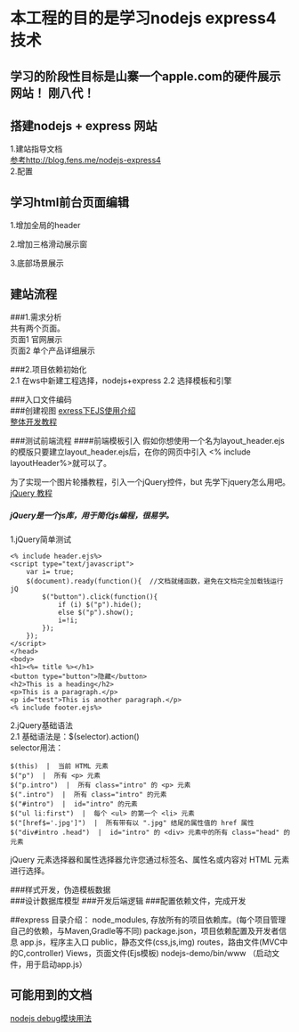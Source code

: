 # 本工程的目的是学习nodejs express4技术  
学习的阶段性目标是山寨一个apple.com的硬件展示网站！ 刚八代！  
-----------------------------------------------------------------------------------------------------------  


## 搭建nodejs + express 网站    
1.建站指导文档    
 [参考http://blog.fens.me/nodejs-express4 ](http://blog.fens.me/nodejs-express4/)    
2.配置     
## 学习html前台页面编辑
1.增加全局的header

2.增加三格滑动展示窗

3.底部场景展示  


## 建站流程  
###1.需求分析  
  共有两个页面。  
  页面1 官网展示  
  页面2 单个产品详细展示  
  
###2.项目依赖初始化  
2.1 在ws中新建工程选择，nodejs+express
2.2 选择模板和引擎

###入口文件编码  
###创建视图
[exress下EJS使用介绍](http://blog.sina.com.cn/s/blog_ad0672d60101l2ml.html)  
[整体开发教程](http://www.geedoo.info/nodejs-development-framework-express4-x-development-notes.html) 

###测试前端流程 
####前端模板引入 
假如你想使用一个名为layout_header.ejs的模版只要建立layout_header.ejs后，在你的网页中引入 <% include layoutHeader%>就可以了。
  
为了实现一个图片轮播教程，引入一个jQuery控件，but 先学下jquery怎么用吧。   
[jQuery 教程](http://www.w3school.com.cn/jquery/)   
##### jQuery是一个js库，用于简化js编程，很易学。      
1.jQuery简单测试    
  
    <% include header.ejs%>
    <script type="text/javascript">
        var i= true;
        $(document).ready(function(){  //文档就绪函数，避免在文档完全加载钱运行jQ  
            $("button").click(function(){
                if (i) $("p").hide();
                else $("p").show();
                i=!i;
            });
        });
    </script>
    </head>
    <body>
    <h1><%= title %></h1>
    <button type="button">隐藏</button>
    <h2>This is a heading</h2>
    <p>This is a paragraph.</p>
    <p id="test">This is another paragraph.</p>
    <% include footer.ejs%>

2.jQuery基础语法  
2.1 基础语法是：$(selector).action()   
selector用法：  

    $(this)  |  当前 HTML 元素  
    $("p")  |  所有 <p> 元素  
    $("p.intro")  |  所有 class="intro" 的 <p> 元素  
    $(".intro")  |  所有 class="intro" 的元素  
    $("#intro")  |  id="intro" 的元素  
    $("ul li:first")  |  每个 <ul> 的第一个 <li> 元素  
    $("[href$='.jpg']")  |  所有带有以 ".jpg" 结尾的属性值的 href 属性  
    $("div#intro .head")  |  id="intro" 的 <div> 元素中的所有 class="head" 的元素  
      
jQuery 元素选择器和属性选择器允许您通过标签名、属性名或内容对 HTML 元素进行选择。  



###样式开发，伪造模板数据   
###设计数据库模型
###开发后端逻辑
###配置依赖文件，完成开发


##express
目录介绍：
node_modules, 存放所有的项目依赖库。(每个项目管理自己的依赖，与Maven,Gradle等不同)
package.json，项目依赖配置及开发者信息
app.js，程序主入口
public，静态文件(css,js,img)
routes，路由文件(MVC中的C,controller)
Views，页面文件(Ejs模板)
nodejs-demo/bin/www （启动文件，用于启动app.js）


## 可能用到的文档
[nodejs debug模块用法](https://www.npmjs.com/package/debug)